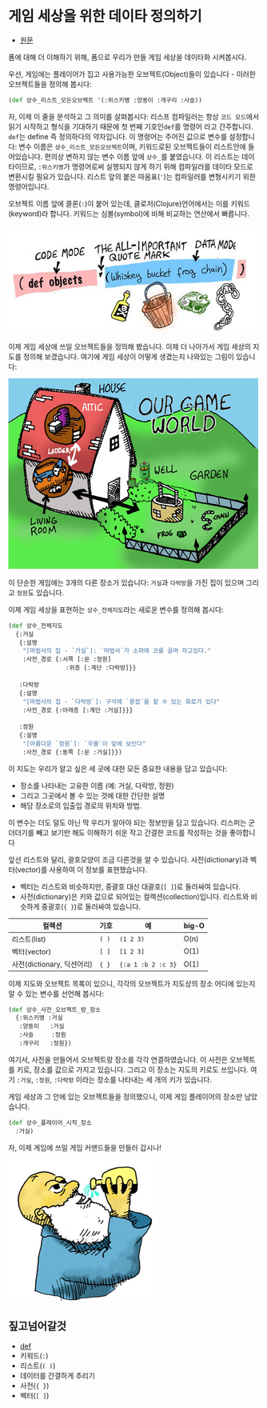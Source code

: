 # 게임 세상을 위한 데이타 정의하기

- [원문](https://www.lisperati.com/data.html)

폼에 대해 더 이해하기 위해, 폼으로 우리가 만들 게임 세상을 데이타화 시켜봅시다.

우선, 게임에는 플레이어가 집고 사용가능한 오브젝트(Object)들이 있습니다 - 이러한 오브젝트들을 정의해 봅시다:


``` clojure
(def 상수_리스트_모든오브젝트 '(:위스키병 :양동이 :개구리 :사슬))
```

 자, 이제 이 줄을 분석하고 그 의미를 살펴봅시다: 리스프 컴파일러는 항상 `코드 모드`에서 읽기 시작하고 형식을 기대하기 때문에 첫 번째 기호인`def`를 명령어 라고 간주합니다.
 `def`는 define 즉 정의하다의 약자입니다.
 이 명령어는 주어진 값으로 변수를 설정합니다: 변수 이름은 `상수_리스트_모든오브젝트`이며, 키워드로된 오브젝트들이 리스트안에 들어있습니다.
 편의상 변하지 않는 변수 이름 앞에 `상수_`를 붙였습니다.
 이 리스트는 데이타이므로, `:위스키병`가 명령어로써 실행되지 않게 하기 위해 컴파일러를 데이타 모드로 변환시킬 필요가 있습니다.
 리스트 앞의 붙은 따옴표(`'`)는 컴파일러를 변형시키기 위한 명령어입니다.

 오브젝트 이름 앞에 콜론(`:`)이 붙어 있는데, 클로저(Clojure)언어에서는 이를 키워드(keyword)라 합니다. 키워드는 심볼(symbol)에 비해 비교하는 연산에서 빠릅니다.

![](../res/objects.jpg)

이제 게임 세상에 쓰일 오브젝트들을 정의해 봤습니다. 이제 더 나아가서 게임 세상의 지도를 정의해 보겠습니다. 여기에 게임 세상이 어떻게 생겼는지 나와있는 그림이 있습니다:

![](../res/world.jpg)

이 단순한 게임에는 3개의 다른 장소가 있습니다: `거실`과 `다락방`을 가진 집이 있으며 그리고 `정원`도 있습니다.

이제 게임 세상을 표현하는 `상수_전체지도`라는 새로운 변수를 정의해 봅시다:

``` clojure
(def 상수_전체지도
  {:거실
   {:설명
    "[마법사의 집 - `거실`]: `마법사`가 소파에 코를 골며 자고있다."
    :사전_경로 {:서쪽 [:문 :정원]
                :위층 [:계단 :다락방]}}

   :다락방
   {:설명
    "[마법사의 집 - `다락방`]: 구석에 `용접`을 할 수 있는 화로가 있다"
    :사전_경로 {:아래층 [:계단 :거실]}}}

   :정원
   {:설명
    "[아름다운 `정원`]: `우물`이 앞에 보인다"
    :사전_경로 {:동쪽 [:문 :거실]}})
```

이 지도는 우리가 알고 싶은 세 곳에 대한 모든 중요한 내용을 담고 있습니다:
- 장소를 나타내는 고유한 이름 (예: 거실, 다락방, 정원)
- 그리고 그곳에서 볼 수 있는 것에 대한 간단한 설명
- 해당 장소로의 입출입 경로의 위치와 방법.

이 변수는 더도 덜도 아닌 딱 우리가 알아야 되는 정보만을 담고 있습니다. 리스퍼는 군더더기를 빼고 보기만 해도 이해하기 쉬운 작고 간결한 코드를 작성하는 것을 좋아합니다

앞선 리스트와 달리, 괄호모양이 조금 다른것을 알 수 있습니다. 사전(dictionary)과 벡터(vector)를 사용하여 이 정보를 표현했습니다.

- 벡터는 리스트와 비슷하지만, 중괄호 대신 대괄호(`[ ]`)로 둘러싸여 있습니다.
- 사전(dictionary)은 키와 값으로 되어있는 컬렉션(collection)입니다. 리스트와 비슷하게 중괄호(`{ }`)로 둘러싸여 있습니다.

| 컬렉션                     | 기호  | 예                 | big-O |
| -------------------------- | ----- | ------------------ | ----- |
| 리스트(list)               | `( )` | `(1 2 3)`          | O(n)  |
| 벡터(vector)               | `[ ]` | `[1 2 3]`          | O(1)  |
| 사전(dictionary, 딕션어리) | `{ }` | `{:a 1 :b 2 :c 3}` | O(1)  |




이제 지도와 오브젝트 목록이 있으니, 각각의 오브젝트가 지도상의 장소 어디에 있는지 알 수 있는 변수를 선언해 봅시다:

``` clojure
(def 상수_사전_오브젝트_랑_장소
  {:위스키병 :거실
   :양동이   :거실
   :사슬     :정원
   :개구리   :정원})
```

여기서, 사전을 만들어서 오브젝트랑 장소를 각각 연결하였습니다.
이 사전은 오브젝트를 키로, 장소를 값으로 가지고 있습니다. 그리고 이 장소는 지도의 키로도 쓰입니다.
여기 `:거실`, `:정원`, `:다락방` 이라는 장소를 나타내는 세 개의 키가 있습니다.

게임 세상과 그 안에 있는 오브젝트들을 정의했으니, 이제 게임 플레이어의 장소만 남았습니다.

``` clojure
(def 상수_플레이어_시작_장소
  :거실)
```

자, 이제 게임에 쓰일 게임 커맨드들을 만들러 갑시나!

![](../res/drink.jpg)

## 짚고넘어갈것

- [def](https://clojuredocs.org/clojure.core/def)
- 키워드(`:`)
- 리스트(`( )`)
- 데이터를 간결하게 추리기
- 사전(`{ }`)
- 벡터(`[ ]`)